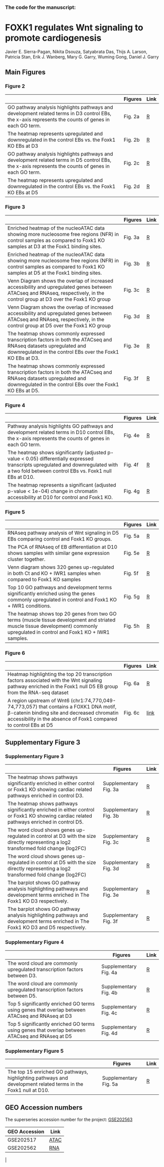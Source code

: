 ### The code for the manuscript:

# FOXK1 regulates Wnt signaling to promote cardiogenesis 

Javier E. Sierra-Pagan, Nikita Dsouza, Satyabrata Das, Thijs A. Larson,
Patricia Stan, Erik J. Wanberg, Mary G. Garry, Wuming Gong, Daniel J.
Garry

## Main Figures

### Figure 2
|  | Figures | Link | 
| --- | --- | --- | 
| GO pathway analysis highlights pathways and development related terms in D3 control EBs, the x-axis represents the counts of genes in each GO term. | Fig. 2a | [R](https://colab.research.google.com/github/djglab/Foxk1_manuscript/blob/main/notebooks/RNAseq_Figure_2_Supplementary_3.ipynb) |
| The heatmap represents  upregulated and downregulated in the control EBs vs. the Foxk1 KO EBs at D3 | Fig. 2b | [R](https://colab.research.google.com/github/djglab/Foxk1_manuscript/blob/main/notebooks/RNAseq_Figure_2_Supplementary_3.ipynb) |
| GO pathway analysis highlights pathways and development related terms in D5 control EBs, the x-axis represents the counts of genes in each GO term. | Fig. 2c | [R](https://colab.research.google.com/github/djglab/Foxk1_manuscript/blob/main/notebooks/RNAseq_Figure_2_Supplementary_3.ipynb) |
| The heatmap represents  upregulated and downregulated in the control EBs vs. the Foxk1 KO EBs at D5 | Fig. 2d | [R](https://colab.research.google.com/github/djglab/Foxk1_manuscript/blob/main/notebooks/RNAseq_Figure_2_Supplementary_3.ipynb) |


### Figure 3
|  | Figures | Link | 
| --- | --- | --- | 
| Enriched heatmap of the nucleoATAC data showing more nucleosome free regions (NFR) in control samples as compared to Foxk1 KO samples at D3 at the Foxk1 binding sites. | Fig. 3a | [R](https://colab.research.google.com/github/djglab/Foxk1_manuscript/blob/main/notebooks/New_Figure_3ab_FOXK1_Nucleoatac_KO_ND_enriched_heatmap_showing_NFR_and_NOR.ipynb) |
| Enriched heatmap of the nucleoATAC data showing more nucleosome free regions (NFR) in control samples as compared to Foxk1 KO samples at D5 at the Foxk1 binding sites. | Fig. 3b | [R](https://colab.research.google.com/github/djglab/Foxk1_manuscript/blob/main/notebooks/New_Figure_3ab_FOXK1_Nucleoatac_KO_ND_enriched_heatmap_showing_NFR_and_NOR.ipynb) |
| Venn Diagram shows the overlap of increased accessibility and upregulated genes between ATACseq and RNAseq, respectively, in the control group at D3 over the Foxk1 KO group | Fig. 3c | [R](https://colab.research.google.com/github/djglab/Foxk1_manuscript/blob/main/notebooks/Figure_3cdef_Supplementary_4_RNA_ATAC_Integration_chromVAR.ipynb) |
| Venn Diagram shows the overlap of increased accessibility and upregulated genes between ATACseq and RNAseq, respectively, in the control group at D5 over the Foxk1 KO group | Fig. 3d | [R](https://colab.research.google.com/github/djglab/Foxk1_manuscript/blob/main/notebooks/Figure_3cdef_Supplementary_4_RNA_ATAC_Integration_chromVAR.ipynb) |
| The heatmap shows commonly expressed transcription factors in both the ATACseq and RNAseq datasets upregulated and downregulated in the control EBs over the Foxk1 KO EBs at D3. | Fig. 3e | [R](https://colab.research.google.com/github/djglab/Foxk1_manuscript/blob/main/notebooks/Figure_3cdef_Supplementary_4_RNA_ATAC_Integration_chromVAR.ipynb) |
| The heatmap shows commonly expressed transcription factors in both the ATACseq and RNAseq datasets upregulated and downregulated in the control EBs over the Foxk1 KO EBs at D5. | Fig. 3f | [R](https://colab.research.google.com/github/djglab/Foxk1_manuscript/blob/main/notebooks/Figure_3cdef_Supplementary_4_RNA_ATAC_Integration_chromVAR.ipynb) |

### Figure 4
|  | Figures | Link | 
| --- | --- | --- | 
| Pathway analysis highlights GO pathways and development related terms in D10 control EBs, the x-axis represents the counts of genes in each GO term. | Fig. 4e | [R](https://colab.research.google.com/github/djglab/Foxk1_manuscript/blob/main/notebooks/Figure_4ef_RNAseq_Foxk1_D10_analysis.ipynb) |
| The heatmap shows significantly (adjusted p-value < 0.05) differentially expressed transcripts upregulated and downregulated with a two fold between control EBs vs. Foxk1 null EBs at D10. | Fig. 4f | [R](https://colab.research.google.com/github/djglab/Foxk1_manuscript/blob/main/notebooks/Figure_4ef_RNAseq_Foxk1_D10_analysis.ipynb) |
| The heatmap represents a significant (adjusted p-value < 1e-04) change in chromatin accessibility at D10 for control and Foxk1 KO. | Fig. 4g | [R](https://colab.research.google.com/github/djglab/Foxk1_manuscript/blob/main/notebooks/Figure_4g_Day_10_FOXK1_chromVAR_ATAC_analysis.ipynb) |

### Figure 5
|  | Figures | Link | 
| --- | --- | --- | 
| RNAseq pathway analysis of Wnt signaling in D5 EBs comparing control and Foxk1 KO groups. | Fig. 5a | [R](https://colab.research.google.com/github/djglab/Foxk1_manuscript/blob/main/notebooks/Figure_6a_and_5a_WNT_at_D5.ipynb) |
| The PCA of RNAseq of EB differentiation at D10 shows samples with similar gene expression cluster together. | Fig. 5e | [R](https://colab.research.google.com/github/djglab/Foxk1_manuscript/blob/main/notebooks/RNAseq_Foxk1_D10_analysis_Control_and_Iwr1_KO_similarity.ipynb) |
| Venn diagram shows 320 genes up-regulated in both Ct and KO + IWR1 samples when compared to Foxk1 KO samples | Fig. 5f | [R](https://colab.research.google.com/github/djglab/Foxk1_manuscript/blob/main/notebooks/RNAseq_Foxk1_D10_analysis_Control_and_Iwr1_KO_similarity.ipynb) |
|  Top 10 GO pathways and development terms significantly enriched using the genes commonly upregulated in control and Foxk1 KO + IWR1 conditions. | Fig. 5g | [R](https://colab.research.google.com/github/djglab/Foxk1_manuscript/blob/main/notebooks/RNAseq_Foxk1_D10_analysis_Control_and_Iwr1_KO_similarity.ipynb) |
|The heatmap shows top 20 genes from two GO terms (muscle tissue development and striated muscle tissue development) commonly upregulated in control and Foxk1 KO + IWR1 samples. | Fig. 5h | [R](https://colab.research.google.com/github/djglab/Foxk1_manuscript/blob/main/notebooks/RNAseq_Foxk1_D10_analysis_Control_and_Iwr1_KO_similarity.ipynb) |

### Figure 6
|  | Figures | Link | 
| --- | --- | --- | 
|  Heatmap highlighting the top 20 transcription factors associated with the Wnt signaling pathway enriched in the Foxk1 null D5 EB group from the RNA-seq dataset | Fig. 6a | [R](https://colab.research.google.com/github/djglab/Foxk1_manuscript/blob/main/notebooks/Figure_6a_and_5a_WNT_at_D5.ipynb) |
| A region upstream of Wnt6 (chr1:74,770,049-74,773,057) that contains a FOXK1 DNA motif, β-catenin binding site and decreased chromatin accessibility in the absence of Foxk1 compared to control EBs at D5 | Fig. 6c | [link](https://genome.ucsc.edu/s/ndsouza/Foxk1_Bcatenin) |


## Supplementary Figure 3

### Supplementary Figure 3
| | Figures | Link |
| --- | --- | --- |
| The heatmap shows pathways significantly enriched in either control or Foxk1 KO showing cardiac related pathways enriched in control D3. | Supplementary Fig. 3a | [R](https://colab.research.google.com/github/djglab/Foxk1_manuscript/blob/main/notebooks/RNAseq_Figure_2_Supplementary_3.ipynb) |
| The heatmap shows pathways significantly enriched in either control or Foxk1 KO showing cardiac related pathways enriched in control D5. | Supplementary Fig. 3b | [R](https://colab.research.google.com/github/djglab/Foxk1_manuscript/blob/main/notebooks/RNAseq_Figure_2_Supplementary_3.ipynb) |
| The word cloud shows genes up-regulated in control at D3 with the size directly representing a log2 transformed fold change (log2FC) | Supplementary Fig. 3c | [R](https://colab.research.google.com/github/djglab/Foxk1_manuscript/blob/main/notebooks/RNAseq_Figure_2_Supplementary_3.ipynb) |
| The word cloud shows genes up-regulated in control at D5 with the size directly representing a log2 transformed fold change (log2FC) | Supplementary Fig. 3d | [R](https://colab.research.google.com/github/djglab/Foxk1_manuscript/blob/main/notebooks/RNAseq_Figure_2_Supplementary_3.ipynb) |
| The barplot shows GO pathway analysis highlighting pathways and development terms enriched in The Foxk1 KO D3 respectively. | Supplementary Fig. 3e | [R](https://colab.research.google.com/github/djglab/Foxk1_manuscript/blob/main/notebooks/RNAseq_Figure_2_Supplementary_3.ipynb) |
| The barplot shows GO pathway analysis highlighting pathways and development terms enriched in The Foxk1 KO D3 and D5 respectively. | Supplementary Fig. 3f | [R](https://colab.research.google.com/github/djglab/Foxk1_manuscript/blob/main/notebooks/RNAseq_Figure_2_Supplementary_3.ipynb) |

### Supplementary Figure 4
| | Figures | Link |
| --- | --- | --- |
| The word cloud are commonly upregulated transcription factors between D3. | Supplementary Fig. 4a | [R](https://colab.research.google.com/github/djglab/Foxk1_manuscript/blob/main/notebooks/Figure_3cdef_Supplementary_4_RNA_ATAC_Integration_chromVAR.ipynb) |
| The word cloud are commonly upregulated transcription factors between D5. | Supplementary Fig. 4b | [R](https://colab.research.google.com/github/djglab/Foxk1_manuscript/blob/main/notebooks/Figure_3cdef_Supplementary_4_RNA_ATAC_Integration_chromVAR.ipynb) |
| Top 5 significantly enriched GO terms using genes that overlap between ATACseq and RNAseq at D3 |  Supplementary Fig. 4c  | [R](https://colab.research.google.com/github/djglab/Foxk1_manuscript/blob/main/notebooks/Supplementary_4cd_Foxk1_RNA_ATAC_Integration_chromVAR.ipynb) |
| Top 5 significantly enriched GO terms using genes that overlap between ATACseq and RNAseq at D5 | Supplementary Fig. 4d  | [R](https://colab.research.google.com/github/djglab/Foxk1_manuscript/blob/main/notebooks/Supplementary_4cd_Foxk1_RNA_ATAC_Integration_chromVAR.ipynb) |

### Supplementary Figure 5
| | Figures | Link |
| --- | --- | --- |
| The top 15 enriched GO pathways, highlighting pathways and development related terms in the Foxk1 null at D10. | Supplementary Fig. 5a | [R](https://colab.research.google.com/github/djglab/Foxk1_manuscript/blob/main/notebooks/Figure_4ef_RNAseq_Foxk1_D10_analysis.ipynb) | 

## GEO Accession numbers
The superseries accession number for the project: [GSE202563](https://www.ncbi.nlm.nih.gov/geo/query/acc.cgi?acc=GSE202563)

| GEO Accession | Link |
| --- | --- |
| GSE202517 | [ATAC](https://www.ncbi.nlm.nih.gov/geo/query/acc.cgi?acc=GSE202517) |
| GSE202562 | [RNA](https://www.ncbi.nlm.nih.gov/geo/query/acc.cgi?acc=GSE202562) |
|
